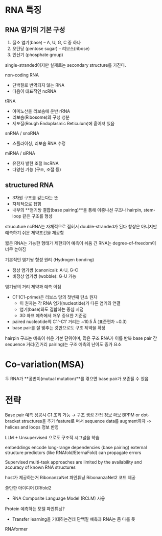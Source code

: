 # RNA 특징


## RNA 염기의 기본 구성

1) 질소 염기(base) – A, U, G, C 중 하나
2) 오탄당 (pentose sugar) – 리보스(ribose)
3) 인산기 (phosphate group)


single-stranded이지만 실제로는 secondary structure를 가진다.

non-coding RNA
- 단백질로 번역되지 않는 RNA
- 다음이 대표적인 ncRNA

tRNA
- 아미노산을 리보솜에 운반
rRNA
- 리보솜(Ribosome)의 구성 성분
- 세포질(Rough Endoplasmic Reticulum)에 흩어져 있음

snRNA / snoRNA
- 스플라이싱, 리보솜 RNA 수정

miRNA / siRNA
- 유전자 발현 조절
lncRNA
- 다양한 기능 (구조, 조절 등)



## structured RNA
- 3차원 구조를 갖는다는 뜻
- 자체적으로 접힘
- 내부의 **염기쌍 결합(base pairing)**을 통해 이중나선 구조나 hairpin, stem-loop 같은 구조를 형성



strucuture ncRNA는 자체적으로 접혀서 double-stranded가 된다
항상은 아니지만 예측하기 쉬운 제약조건을 제공함

짧은 RNA는 가능한 형태가 제한되어 예측이 쉬움
긴 RNA는 degree-of-freedom이 너무 높아짐

기본적인 염기쌍 형성 원리 (Hydrogen bonding)
- 정상 염기쌍 (canonical): A-U, G-C
- 비정상 염기쌍 (wobble): G-U 가능


염기쌍의 거리 제약과 예측 이점
- C1'(C1-prime)은 리보스 당의 첫번째 탄소 원자
    - 이 원자는 각 RNA 염기(nucleotide)가 다른 염기와 연결
    - 염기(base)와도 결합하는 중심 지점
    - 3D 좌표 예측에서 매우 중요한 기준점
- paired nucleotide의 C1'-C1' 거리는 ~10.5 Å (표준편차 ~0.3)
- base pair를 잘 맞추는 것만으로도 구조 제약을 확정






hairpin 구조는 예측이 쉬운 기본 단위이며, 많은 구조 RNA가 이를 반복
base pair 간 sequence 거리(긴거리 pairing)는 구조 예측의 난이도 증가 요소

# Co-variation(MSA)

두 RNA가 **공변이(mutual mutation)**를 겪으면 base pair가 보존될 수 있음






# 전략

Base pair 예측 성공시 C1 조회 가능 → 구조 생성 간접 정보 확보
BPPM or dot-bracket structures을 추가 feature로 써서 sequence data를 augment하자
-> helices and loops 정보 반영


LLM + Unsupervised 으로도 구조적 시그널을 학습

embeddings encode long-range dependencies (base pairing)
external structure predictors (like RNAfold/EternaFold) can propagate errors


Supervised multi-task approaches are limited by the availability and accuracy of known RNA structures



host가 제공하는거
RibonanzaNet 파인튜닝
RibonanzaNet2 코드 제공




쓸만한 아이디어
DRfold2
- RNA Composite Language Model (RCLM) 사용



Protein 예측하는 모델 파인튜닝?
- Transfer learning을 기대하는건데 단백질 예측과 RNA는 좀 다를 듯



RNAformer

